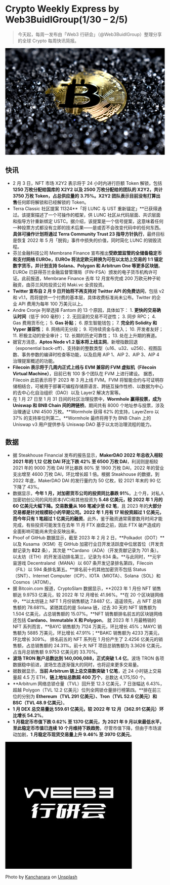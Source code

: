 # Crypto Weekly Express by Web3BuidlGroup(1/30 – 2/5)

> 今天起，每周一发布由「Web3 行研会」（@Web3BuidlGroup）整理分享的全球 Crypto 每周快讯简报。

![](./cover.jpeg)

## 快讯

- 2 月 3 日，NFT 市场 X2Y2 表示将于 24 小时内进行巨额 Token 解锁，包括 **1250 万枚分配给国库的 X2Y2 以及 2500 万枚分配给的团队的 X2Y2，共计 3750 万枚 Token，占总供应量的 3.75%。**X2Y2 团队表示**目前没有打算出售**任何即将解锁和已经解锁的 Token。
- Terra Classic 社区提案 11324**「将 LUNC 与 UST 重新锚定」**已获得通过。该提案描述了一个可操作的框架，供 LUNC 社区从代码层面、共识层面和指导方针重新绑定 USTC。据介绍，该提案是一个信号提案，这意味着任何一种投票方式都没有立即的技术后果——是或否不会改变代码中的任何东西。**具体可操作计划将通过 Terra Community Trust 23 指导方针执行**，最终目标是恢复 2022 年 5 月「脱钩」事件中损失的价值，同时简化 LUNC 的销毁流程。
- 芬兰金融科技公司 Membrane Finance 宣布推出**受欧盟监管的全储备稳定币和支付网络 EUROe，EUROe 将法定欧元转换为可在以太坊上交易的 1:1 锚定数字货币，并计划支持 Solana、Polygon 和 Arbitrum One 等更多区块链**。EUROe 已获得芬兰金融监督管理局（FIN-FSA）颁发的电子货币机构许可证。此前报道，Membrane Finance 去年 12 月宣布完成 200 万欧元种子轮融资，由芬兰风险投资公司 Maki.vc 全资投资。
- **Twitter 宣布自 2 月 9 日开始将不再支持对 Twitter API 的免费访问**，包括 v2 和 v1.1，而将提供一个付费的基本层，具体收费标准尚未公布。Twitter 的企业 API 费用为每年 100 万美元以上。
- Andre Cronje 列举选择 Fantom 的 13 个原因，具体如下： 1. **更快的交易确认时间**（低于 900 毫秒）； 2. 无回滚的交易不可逆性； 3. 同步 RPC； 4. Gas 费用货币化； 5. **Gas 补贴**； 6. 原生智能钱包； 7. **完全的 Solidity 和 Vyper 兼容性**； 8. 网络间无分段； 9. 可持续资金与收入； 10. 开发者友好； 11. 积极主动的安全审计； 12. 长期的历史可靠性； 13. 处在上升期的赛道。
- 据官方消息，**Aptos Node v1.2 版本将上线主网**，新增指数回退（exponential back-off）、支持新的整数类型（u16、u32、u256）、视图函数、事务参数的编译时检查等功能，以及启用 AIP 1、AIP 2、AIP 3、AIP 4 治理提案概述的功能。
- **Filecoin 表示将于几周内正式上线与 EVM 兼容的 FVM 虚拟机（Filecoin Virtual Machine）**，目前已有 100 多个团队在 FVM 上进行建设。 据悉，Filecoin 此前表示将于 2023 年 3 月上线 FVM。FVM 将智能合约与可证明存储相结合，可被用于部署可编程存储原语言、跨链互操作性桥、以数据为中心的去中心化自治组织（DAO）以及 Layer2 解决方案等。
- 在 1 月 27 日至 1 月 31 日间的社区治理投票中，**Wormhole 赢得投票，成为 Uniswap 和 BNB Chain 间的跨链桥**。期间共有 8000 个地址参与投票，涉及治理通证 UNI 4500 万枚。**Wormhole 获得 62% 的支持，LayerZero 以 37% 的支持率位列第二。**Wormhole 最终将用于为 BNB Chain 上的 Uniswap v3 用户提供参与 Uniswap DAO 基于以太坊治理流程的能力。

## 数据

- 据 Steakhouse Financial 发布的报告显示，**MakerDAO 2022 年总收入相较 2021 年的 1,12 亿枚 DAI 环比下跌 42% 至 6500 万枚 DAI**，利润则是相较 2021 年的 9000 万枚 DAI 环比暴跌 80% 至 1900 万枚 DAI，2022 年的营业支出增至 4600 万枚 DAI，环比增长超 1 倍。根据 Steakhouse 的数据，到 2022 年底，MakerDAO DAI 的发行量约为 50 亿枚，较 2021 年末的 90 亿下降了 43%。
- 数据显示，**今年 1 月，对加密货币公司的投资同比暴跌 91%**。上个月，对私人加密初创公司的风险资本(VC)和其他投资为 **5.48 亿美元，较 2022 年 1 月的 60 亿美元大幅下降。交易数量从 166 笔减少至 62 笔**，且 2023 年的**大部分交易都是针对规模较小的早期公司。2022 年 1 月有 17 轮投资超过 1 亿美元，而今年只有 1 笔超过 1 亿美元的融资**。此外，鉴于融资通常需要数月时间才能完成，有些投资可能发生在去年 11 月 FTX 崩盘之前，因此 FTX 破产造成的全面影响可能尚未完全反映出来。
- Proof of GitHub 数据显示，截至 2023 年 2 月 2 日，**Polkadot（DOT）**以及 Kusama（KSM）在 GitHub 加密行业日开发活跃度中位居首位（开发贡献记录为 **822** 条），其次是 **Cardano（ADA）（开发贡献记录为 701 条）。以太坊（ETH）的开发活动排名第三，记录为 634 条。**与此同时，**元宇宙游戏 Decentraland（MANA）以 607 条开发记录排名第四，Filecoin（FIL）以 594 条排名第五。**排名前十的其他加密货币包括 Status（SNT）、Internet Computer（ICP）、IOTA（MIOTA）、Solana（SOL）和 Cosmos（ATOM）。
- 据 Bitcoin.com 报道，CryptoSlam 数据显示，**2023 年 1 月份 NFT 销售额达 9.9753 亿美元，较 2022 年 12 月增长 41.96%。**在 20 个区块链网络中，**以太坊链上 NFT 1 月份销售额达 7.8487 亿，遥遥领先，占 NFT 总销售额的 78.681%。紧随其后的是 Solana 链，过去 30 天的 NFT 销售额为 1.504 亿美元，占总销售额的 15.07%。**NFT 销售额排名前五的区块链网络还包括 **Cardano、Immutable X 和 Polygon**。 就 2023 年 1 月最畅销的 NFT 系列而言，**BAYC 销售额为 7124 万美元，环比增长 45%；MAYC 销售额为 5885 万美元，环比增长 47.91%；**BAKC 销售额为 4233 万美元，环比增长 309%。 排名前五的 NFT 系列在 1 月份产生了 2.4256 亿美元的销售额，占总销售额的 24.31%。前十大 NFT 项目总销售额为 3.3626 亿美元，占当月总销售额 9.9753 亿美元的 33.70%。
- **波场 TRON 账户总数达到 140,006,088，正式突破 1.4 亿**。波场 TRON 各项数据稳中前进，波场生态逐渐强大的同时，也将迎来更多交易量。
- 据数据显示，**当前 Arbitrum 链上总交易数突破 1 亿笔**，近 24 小时链上交易量超 4.5 万 ETH，**链上地址总数超 400 万个**，总数达 4,175,150 个。
- **Arbitrum 网络总锁仓量（TVL）回升至 12.3 亿美元，7 日涨幅达 6.43%，超越 Polygon（TVL 12.2 亿美元）位列全网锁仓量排行榜第四。**排在前三位的分别为 **Ethereum（TVL 291 亿美元）、Tron（TVL 52.6 亿美元）和 BSC（TVL 48.9 亿美元）**。
- **1 月 DEX 总交易量达 559.61 亿美元，较 2022 年 12 月（362.91 亿美元）环比增长 54.2%**。
- **1 月稳定币市值下跌 0.62% 至 1370 亿美元，为 2021 年 9 月以来最低水平，至此稳定币市值已连续 10 个月维持下跌趋势**。尽管市值下降，但由于市场波动加剧，**1 月稳定币现货交易量上升 9.46% 至 3970 亿美元**。

![](./web3buidlgroup.jpg)

Photo by <a href="https://unsplash.com/@kanchanara?utm_source=unsplash&utm_medium=referral&utm_content=creditCopyText">Kanchanara</a> on <a href="https://unsplash.com/photos/9pCV2MB65y8?utm_source=unsplash&utm_medium=referral&utm_content=creditCopyText">Unsplash</a>
